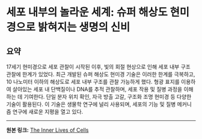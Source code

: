 # 세포 내부의 놀라운 세계: 슈퍼 해상도 현미경으로 밝혀지는 생명의 신비

## 요약
17세기 현미경으로 세포 관찰이 시작된 이후, 빛의 회절 현상으로 인해 세포 내부 구조 관찰에 한계가 있었다.
최근 개발된 슈퍼 해상도 현미경 기술은 이러한 한계를 극복하고, 10 나노미터 이하의 해상도로 세포 내부 구조를 관찰 가능하게 했다.
형광 표지를 이용하여 살아있는 세포 내 단백질이나 DNA를 추적 관찰하며, 세포 작용 및 질병 과정을 이해하는 데 기여한다.
단일 분자 위치 확인, 자극 방출 고갈, 구조화 조명 현미경 등 다양한 기술이 활용된다.
이 기술은 생물학 연구에 널리 사용되며, 세포의 기능 및 질병 메커니즘 연구에 새로운 지평을 열고 있다.

---

**원본 링크:** [The Inner Lives of Cells](https://nautil.us/the-inner-lives-of-cells-1225210/)
